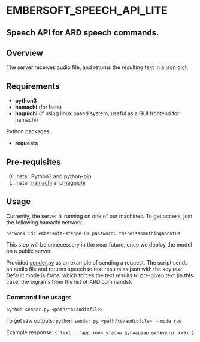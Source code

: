 # EMBERSOFT_SPEECH_API_LITE
## Speech API for ARD speech commands.

## Overview

The server receives audio file, and returns the resulting text in a json dict.

## Requirements

- **python3**
- **hamachi** (for beta)
- **haguichi** (if using linux based system, useful as a GUI frontend for hamachi)

Python packages:

- **requests**

## Pre-requisites

0. Install Python3 and python-pip
1. Install [hamachi](https://vpn.net/) and [haguichi](https://haguichi.net/)

## Usage

Currently, the server is running on one of our machines. To get access, join the following hamachi network:

`network id: embersoft-steppe-01
password: thereissomethingaboutus`

This step will be unnecessary in the near future, once we deploy the model on a public server.

Provided [sender.py](https://github.com/emberKHan/embersoft_speech_api/blob/main/sender.py) as an example of sending a request. The script sends an audio file and returns speech to text results as json with the key *text*. Default mode is *force*, which forces the text results to pre-given text (in this case, the bigrams from the list of ARD commands). 

### Command line usage:

`python sender.py <path/to/audiofile>`

To get raw outputs:
`python sender.py <path/to/audiofile> --mode raw`

Example response:
    `{'text': 'ард койн утасны дугаараар шилжүүлэг хийх'}`
